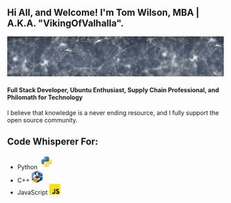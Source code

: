 ## Hi All, and Welcome! I'm Tom Wilson, MBA | A.K.A. "VikingOfValhalla".
![](https://raw.githubusercontent.com/VikingOfValhalla/VikingOfValhalla/main/banner-gaa30b56aa_1280%20(1).jpg)
#### Full Stack Developer, Ubuntu Enthusiast, Supply Chain Professional, and Philomath for Technology
I believe that knowledge is a never ending resource, and I fully support the open source community.

## Code Whisperer For:
- Python <img src="https://raw.githubusercontent.com/VikingOfValhalla/VikingOfValhalla/main/1349-python.png" alt="Your image title" width="35"/>
- C++ <img src="https://raw.githubusercontent.com/VikingOfValhalla/VikingOfValhalla/main/thinkcpp.png" alt="Your image title" width="25"/>
- JavaScript <img src="https://raw.githubusercontent.com/VikingOfValhalla/VikingOfValhalla/main/8009-java-js.png" alt="Your image title" width="25"/>

